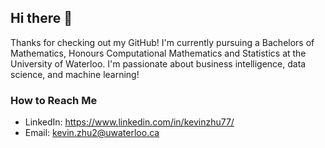 ## Hi there 👋

Thanks for checking out my GitHub! I'm currently pursuing a Bachelors of Mathematics, Honours Computational Mathematics and Statistics at the University of Waterloo.
I'm passionate about business intelligence, data science, and machine learning! <br>

### How to Reach Me
- LinkedIn: https://www.linkedin.com/in/kevinzhu77/
- Email: kevin.zhu2@uwaterloo.ca


<!--
**kevinzhu77/kevinzhu77** is a ✨ _special_ ✨ repository because its `README.md` (this file) appears on your GitHub profile.

Here are some ideas to get you started:

- 🔭 I’m currently working on ...
- 🌱 I’m currently learning ...
- 👯 I’m looking to collaborate on ...
- 🤔 I’m looking for help with ...
- 💬 Ask me about ...
- 📫 How to reach me: ...
- 😄 Pronouns: ...
- ⚡ Fun fact: ...
-->
